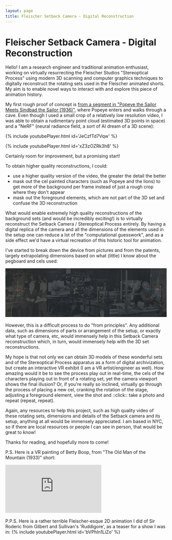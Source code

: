 ```yaml
---
layout: page
title: Fleischer Setback Camera - Digital Reconstruction
---
```


# Fleischer Setback Camera - Digital Reconstruction

Hello! I am a research engineer and traditional animation enthusiast, working on virtually resurrecting the Fleischer Studios "Stereoptical Process" using modern 3D scanning and computer graphics techniques to digitally reconstruct the rotating sets used in the Fleischer animated shorts. My aim is to enable novel ways to interact with and explore this piece of animation history.

My first rough proof of concept is [from a segment in "Popeye the Sailor Meets Sindbad the Sailor (1936)"](https://www.instagram.com/reel/Cwf-QfNs09N/), where Popeye enters and walks through a cave. Even though I used a small crop of a relatively low resolution video, I was able to obtain a rudimentary point cloud (estimated 3D points in space) and a "NeRF" (neural radiance field, a sort of AI dream of a 3D scene):

{% include youtubePlayer.html id='JeCzfTd7Vqw' %}

{% include youtubePlayer.html id='xZ3zOZRk3h8' %}

Certainly room for improvement, but a promising start!

To obtain higher quality reconstructions, I could:
- use a higher quality version of the video, the greater the detail the better
- mask out the cel painted characters (such as Popeye and the lions) to get more of the background per frame instead of just a rough crop where they don't appear
- mask out the foreground elements, which are not part of the 3D set and confuse the 3D reconstruction

What would enable extremely high quality reconstructions of the background sets (and would be incredibly exciting!) is to virtually reconstruct the Setback Camera / Stereoptical Process entirely. By having a digital replica of the camera and all the dimensions of the elements used in the setup one can reduce a lot of the "computational guesswork", and as a side effect we'd have a virtual recreation of this historic tool for animation.

I've started to break down the device from pictures and from the patents, largely extrapolating dimensions based on what (little) I know about the pegboard and cels used:

![](/assets/media/pages/fleischer-setback-camera-digital-reconstruction/fSpy-setback-camera.png)

However, this is a difficult process to do "from principles". Any additional data, such as dimensions of parts or arrangement of the setup, or exactly what type of camera, etc, would immensely help in this Setback Camera reconstruction which, in turn, would immensely help with the 3D set reconstructions.

My hope is that not only we can obtain 3D models of these wonderful sets and of the Stereoptical Process apparatus as a form of digital archivization, but create an interactive VR exhibit (I am a VR artist/engineer as well). How amazing would it be to see the process play out in real-time, the cels of the characters playing out in front of a rotating set, yet the camera viewport shows the final illusion? Or, if you're really so inclined, virtually go through the process of placing a new cel, cranking the rotation of the stage, adjusting a foreground element, view the shot and ::click:: take a photo and repeat (repeat, repeat).

Again, any resources to help this project, such as high quality video of these rotating sets, dimensions and details of the Setback camera and its setup, anything at all would be immensely appreciated. I am based in NYC, so if there are local resources or people I can see in person, that would be great to know!

Thanks for reading, and hopefully more to come!

P.S. Here is a VR painting of Betty Boop, from "The Old Man of the Mountain (1933)" short:
<div class="sketchfab-embed-wrapper"> <iframe title="Betty Boop" frameborder="0" allowfullscreen mozallowfullscreen="true" webkitallowfullscreen="true" allow="autoplay; fullscreen; xr-spatial-tracking" xr-spatial-tracking execution-while-out-of-viewport execution-while-not-rendered web-share src="https://sketchfab.com/models/2c959b2e8455458f9d9aa33ebab9f747/embed"> </iframe> </div>

P.P.S. Here is a rather terrible Fleischer-esque 2D animation I did of Sir Roderic from Gilbert and Sullivan's 'Ruddigore', as a teaser for a show I was in:
{% include youtubePlayer.html id='bVPhIn1LiZo' %}